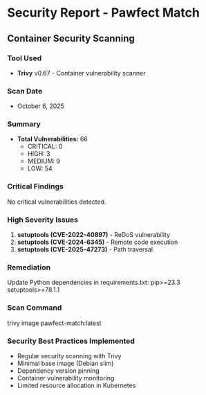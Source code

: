 # Security Report - Pawfect Match

## Container Security Scanning

### Tool Used
- **Trivy** v0.67 - Container vulnerability scanner

### Scan Date
- October 6, 2025

### Summary
- **Total Vulnerabilities:** 66
  - CRITICAL: 0 
  - HIGH: 3
  - MEDIUM: 9
  - LOW: 54

### Critical Findings
No critical vulnerabilities detected.

### High Severity Issues
1. **setuptools (CVE-2022-40897)** - ReDoS vulnerability
2. **setuptools (CVE-2024-6345)** - Remote code execution
3. **setuptools (CVE-2025-47273)** - Path traversal

### Remediation
Update Python dependencies in requirements.txt:
pip>=23.3
setuptools>=78.1.1

### Scan Command
trivy image pawfect-match:latest

### Security Best Practices Implemented
- Regular security scanning with Trivy
- Minimal base image (Debian slim)
- Dependency version pinning
- Container vulnerability monitoring
- Limited resource allocation in Kubernetes
